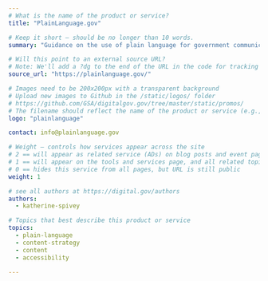 ```yaml
---
# What is the name of the product or service?
title: "PlainLanguage.gov"

# Keep it short — should be no longer than 10 words.
summary: "Guidance on the use of plain language for government communications and training for federal employees."

# Will this point to an external source URL?
# Note: We'll add a ?dg to the end of the URL in the code for tracking purposes
source_url: "https://plainlanguage.gov/"

# Images need to be 200x200px with a transparent background
# Upload new images to Github in the /static/logos/ folder
# https://github.com/GSA/digitalgov.gov/tree/master/static/promos/
# The filename should reflect the name of the product or service (e.g., challenge-gov.png)
logo: "plainlanguage"

contact: info@plainlanguage.gov

# Weight — controls how services appear across the site
# 2 == will appear as related service (ADs) on blog posts and event pages
# 1 == will appear on the tools and services page, and all related topic pages
# 0 == hides this service from all pages, but URL is still public
weight: 1

# see all authors at https://digital.gov/authors
authors:
  - katherine-spivey

# Topics that best describe this product or service
topics:
  - plain-language
  - content-strategy
  - content
  - accessibility

---
```

